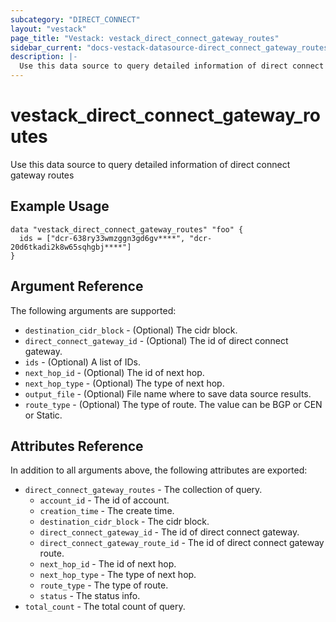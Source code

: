 ```yaml
---
subcategory: "DIRECT_CONNECT"
layout: "vestack"
page_title: "Vestack: vestack_direct_connect_gateway_routes"
sidebar_current: "docs-vestack-datasource-direct_connect_gateway_routes"
description: |-
  Use this data source to query detailed information of direct connect gateway routes
---
```

# vestack_direct_connect_gateway_routes
Use this data source to query detailed information of direct connect gateway routes
## Example Usage
```hcl
data "vestack_direct_connect_gateway_routes" "foo" {
  ids = ["dcr-638ry33wmzggn3gd6gv****", "dcr-20d6tkadi2k8w65sqhgbj****"]
}
```
## Argument Reference
The following arguments are supported:
* `destination_cidr_block` - (Optional) The cidr block.
* `direct_connect_gateway_id` - (Optional) The id of direct connect gateway.
* `ids` - (Optional) A list of IDs.
* `next_hop_id` - (Optional) The id of next hop.
* `next_hop_type` - (Optional) The type of next hop.
* `output_file` - (Optional) File name where to save data source results.
* `route_type` - (Optional) The type of route. The value can be BGP or CEN or Static.

## Attributes Reference
In addition to all arguments above, the following attributes are exported:
* `direct_connect_gateway_routes` - The collection of query.
    * `account_id` - The id of account.
    * `creation_time` - The create time.
    * `destination_cidr_block` - The cidr block.
    * `direct_connect_gateway_id` - The id of direct connect gateway.
    * `direct_connect_gateway_route_id` - The id of direct connect gateway route.
    * `next_hop_id` - The id of next hop.
    * `next_hop_type` - The type of next hop.
    * `route_type` - The type of route.
    * `status` - The status info.
* `total_count` - The total count of query.


